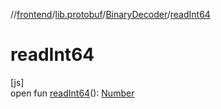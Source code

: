 //[frontend](../../../index.md)/[lib.protobuf](../index.md)/[BinaryDecoder](index.md)/[readInt64](read-int64.md)

# readInt64

[js]\
open fun [readInt64](read-int64.md)(): [Number](https://kotlinlang.org/api/latest/jvm/stdlib/kotlin/-number/index.html)
